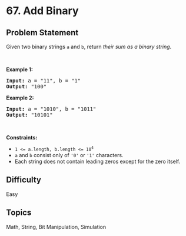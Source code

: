 # 67. Add Binary

## Problem Statement
<p>Given two binary strings <code>a</code> and <code>b</code>, return <em>their sum as a binary string</em>.</p>

<p>&nbsp;</p>
<p><strong class="example">Example 1:</strong></p>
<pre><strong>Input:</strong> a = "11", b = "1"
<strong>Output:</strong> "100"
</pre><p><strong class="example">Example 2:</strong></p>
<pre><strong>Input:</strong> a = "1010", b = "1011"
<strong>Output:</strong> "10101"
</pre>
<p>&nbsp;</p>
<p><strong>Constraints:</strong></p>

<ul>
	<li><code>1 &lt;= a.length, b.length &lt;= 10<sup>4</sup></code></li>
	<li><code>a</code> and <code>b</code> consist&nbsp;only of <code>&#39;0&#39;</code> or <code>&#39;1&#39;</code> characters.</li>
	<li>Each string does not contain leading zeros except for the zero itself.</li>
</ul>


## Difficulty
Easy

## Topics
Math, String, Bit Manipulation, Simulation
